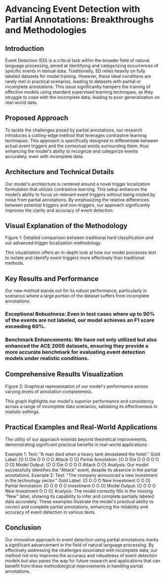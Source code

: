 # Advancing Event Detection with Partial Annotations: Breakthroughs and Methodologies

## Introduction
Event Detection (ED) is a critical task within the broader field of natural language processing, aimed at identifying and categorizing occurrences of specific events in textual data. Traditionally, ED relies heavily on fully labeled datasets for model training. However, these ideal conditions are rarely met in practical scenarios, leading to datasets with partial or incomplete annotations. This issue significantly hampers the training of effective models using standard supervised learning techniques, as they struggle to cope with the incomplete data, leading to poor generalization on real-world data.

## Proposed Approach
To tackle the challenges posed by partial annotations, our research introduces a cutting-edge method that leverages contrastive learning techniques. This approach is specifically designed to differentiate between actual event triggers and the contextual words surrounding them, thus enhancing the model's ability to recognize and categorize events accurately, even with incomplete data.

## Architecture and Technical Details
Our model's architecture is centered around a novel trigger localization formulation that utilizes contrastive learning. This setup enhances the model’s ability to focus on relevant event triggers without being misled by noise from partial annotations. By emphasizing the relative differences between potential triggers and non-triggers, our approach significantly improves the clarity and accuracy of event detection.

## Visual Explanation of the Methodology

Figure 1: Detailed comparison between traditional hard classification and our advanced trigger localization methodology.

This visualization offers an in-depth look at how our model processes text to isolate and identify event triggers more effectively than traditional methods.

## Key Results and Performance
Our new method stands out for its robust performance, particularly in scenarios where a large portion of the dataset suffers from incomplete annotations:

### Exceptional Robustness: Even in test cases where up to 90% of the events are not labeled, our model achieves an F1 score exceeding 60%.
### Benchmark Enhancements: We have not only utilized but also enhanced the ACE 2005 datasets, ensuring they provide a more accurate benchmark for evaluating event detection models under realistic conditions.


## Comprehensive Results Visualization

Figure 2: Graphical representation of our model's performance across varying levels of annotation completeness.

This graph highlights our model's superior performance and consistency across a range of incomplete data scenarios, validating its effectiveness in realistic settings.

## Practical Examples and Real-World Applications

The utility of our approach extends beyond theoretical improvements, demonstrating significant practical benefits in real-world applications:

Example 1:
Text: "A man died when a heavy tank devastated the hotel."
Gold Label: [O O Die O O O O Attack O O]
Partial Annotation: [O O Die O O O O O O O]
Model Output: [O O Die O O O O Attack O O]
Analysis: Our model successfully identifies the "Attack" event, despite its absence in the partial annotations.
Example 2:
Text: "The company announced a new investment in the technology sector."
Gold Label: [O O O O New Investment O O O]
Partial Annotation: [O O O O O Investment O O O]
Model Output: [O O O O New Investment O O O]
Analysis: The model correctly fills in the missing "New" label, showing its capability to infer and complete partially labeled data accurately.
These examples illustrate the model's practical ability to correct and complete partial annotations, enhancing the reliability and accuracy of event detection in various texts.

## Conclusion
Our innovative approach to event detection using partial annotations marks a significant advancement in the field of natural language processing. By effectively addressing the challenges associated with incomplete data, our method not only improves the accuracy and robustness of event detection models but also paves the way for future research and applications that can benefit from these methodological improvements in handling partial annotations.
